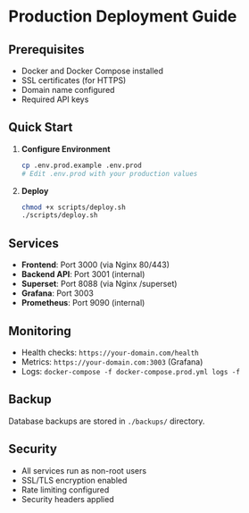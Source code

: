 # Production Deployment Guide

## Prerequisites
- Docker and Docker Compose installed
- SSL certificates (for HTTPS)
- Domain name configured
- Required API keys

## Quick Start

1. **Configure Environment**
   ```bash
   cp .env.prod.example .env.prod
   # Edit .env.prod with your production values
   ```

2. **Deploy**
   ```bash
   chmod +x scripts/deploy.sh
   ./scripts/deploy.sh
   ```

## Services
- **Frontend**: Port 3000 (via Nginx 80/443)
- **Backend API**: Port 3001 (internal)
- **Superset**: Port 8088 (via Nginx /superset)
- **Grafana**: Port 3003
- **Prometheus**: Port 9090 (internal)

## Monitoring
- Health checks: `https://your-domain.com/health`
- Metrics: `https://your-domain.com:3003` (Grafana)
- Logs: `docker-compose -f docker-compose.prod.yml logs -f`

## Backup
Database backups are stored in `./backups/` directory.

## Security
- All services run as non-root users
- SSL/TLS encryption enabled
- Rate limiting configured
- Security headers applied